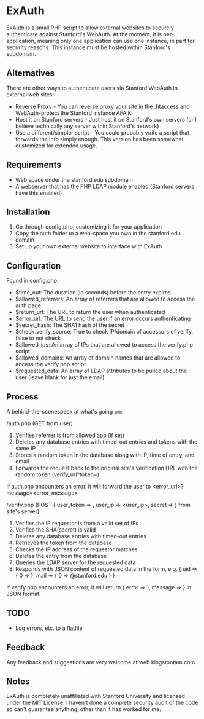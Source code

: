 ExAuth
======

ExAuth is a small PHP script to allow external websites to securely authenticate against Stanford's WebAuth.  At the moment, it is per-application, meaning only one application can use one instance, in part for security reasons.  This instance must be hosted within Stanford's subdomain.

Alternatives
------------
There are other ways to authenticate users via Stanford WebAuth in external web sites:
* Reverse Proxy - You can reverse proxy your site in the .htaccess and WebAuth-protect the Stanford instance AFAIK
* Host it on Stanford servers - Just host it on Stanford's own servers (or I believe technically any server within Stanford's network)
* Use a different/simpler script - You could probably write a script that forwards the info simply enough.  This version has been somewhat customized for extended usage.

Requirements
------------
* Web space under the stanford.edu subdomain
* A webserver that has the PHP LDAP module enabled (Stanford servers have this enabled)

Installation
-------------
1. Go through config.php, customizing it for your application
2. Copy the auth folder to a web-space you own in the stanford.edu domain
3. Set up your own external website to interface with ExAuth

Configuration
-------------
Found in config.php:

* $time_out: The duration (in seconds) before the entry expires
* $allowed_referrers: An array of referrers that are allowed to access the auth page
* $return_url: The URL to return the user when authenticated
* $error_url: The URL to send the user if an error occurs authenticating
* $secret_hash: The SHA1 hash of the secret
* $check_verify_source: True to check IP/domain of accessors of verify, false to not check
* $allowed_ips: An array of IPs that are allowed to access the verify.php script
* $allowed_domains: An array of domain names that are allowed to access the verify.php script
* $requested_data: An array of LDAP attributes to be pulled about the user (leave blank for just the email)

Process
-------
A behind-the-scenespeek at what's going on:

/auth.php (GET from user)
1. Verifies referrer is from allowed app (if set)
2. Deletes any database entries with timed-out entries and tokens with the same IP
3. Stores a random token in the database along with IP, time of entry, and email
4. Forwards the request back to the original site's verification URL with the random token (verify_url?token=<token>)

If auth.php encounters an error, it will forward the user to <error_url>?message=<error_message>

/verify.php (POST { user_token => <token>, user_ip => <user_ip>, secret => <secret> } from site's server)
1. Verifies the IP requestor is from a valid set of IPs
2. Verifies the SHA(secret) is valid
3. Deletes any database entries with timed-out entries
4. Retrieves the token from the database
5. Checks the IP address of the requestor matches
6. Deletes the entry from the database
7. Queries the LDAP server for the requested data
8. Responds with JSON content of requested data in the form, e.g. { uid => { 0 => <uid> }, mail => { 0 => <mail>@stanford.edu } }

If verify.php encounters an error, it will return { error => 1, message => <error message> } in JSON format.

TODO
----

* Log errors, etc. to a flatfile

Feedback
--------
Any feedback and suggestions are very welcome at web <at> kingstontam.com.

Notes
-----

ExAuth is completely unaffiliated with Stanford University and licensed under the MIT License.  I haven't done a complete security audit of the code so can't guarantee anything, other than it has worked for me.